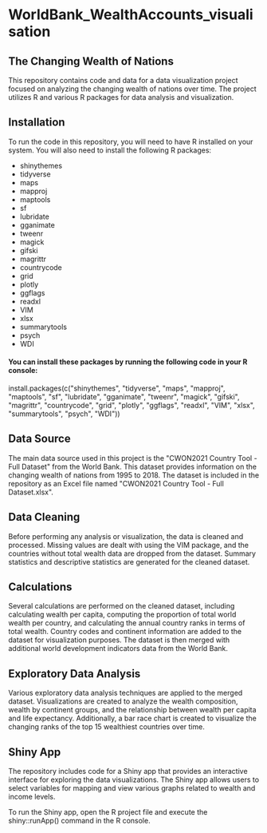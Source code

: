# WorldBank_WealthAccounts_visualisation
## The Changing Wealth of Nations

This repository contains code and data for a data visualization project focused on analyzing the changing wealth of nations over time. The project utilizes R and various R packages for data analysis and visualization.
## Installation
To run the code in this repository, you will need to have R installed on your system. You will also need to install the following R packages:

- shinythemes
- tidyverse
- maps
- mapproj
- maptools
- sf
- lubridate
- gganimate
- tweenr
- magick
- gifski
- magrittr
- countrycode
- grid
- plotly
- ggflags
- readxl
- VIM
- xlsx
- summarytools
- psych
- WDI

#### You can install these packages by running the following code in your R console:

install.packages(c("shinythemes", "tidyverse", "maps", "mapproj", "maptools", "sf", "lubridate", "gganimate", "tweenr", "magick", "gifski", "magrittr", "countrycode", "grid", "plotly", "ggflags", "readxl", "VIM", "xlsx", "summarytools", "psych", "WDI"))

## Data Source

The main data source used in this project is the "CWON2021 Country Tool - Full Dataset" from the World Bank. This dataset provides information on the changing wealth of nations from 1995 to 2018. The dataset is included in the repository as an Excel file named "CWON2021 Country Tool - Full Dataset.xlsx".
## Data Cleaning
Before performing any analysis or visualization, the data is cleaned and processed. Missing values are dealt with using the VIM package, and the countries without total wealth data are dropped from the dataset. Summary statistics and descriptive statistics are generated for the cleaned dataset.

## Calculations
Several calculations are performed on the cleaned dataset, including calculating wealth per capita, computing the proportion of total world wealth per country, and calculating the annual country ranks in terms of total wealth. Country codes and continent information are added to the dataset for visualization purposes. The dataset is then merged with additional world development indicators data from the World Bank.

## Exploratory Data Analysis
Various exploratory data analysis techniques are applied to the merged dataset. Visualizations are created to analyze the wealth composition, wealth by continent groups, and the relationship between wealth per capita and life expectancy. Additionally, a bar race chart is created to visualize the changing ranks of the top 15 wealthiest countries over time.

## Shiny App
The repository includes code for a Shiny app that provides an interactive interface for exploring the data visualizations. The Shiny app allows users to select variables for mapping and view various graphs related to wealth and income levels.

To run the Shiny app, open the R project file and execute the shiny::runApp() command in the R console.

